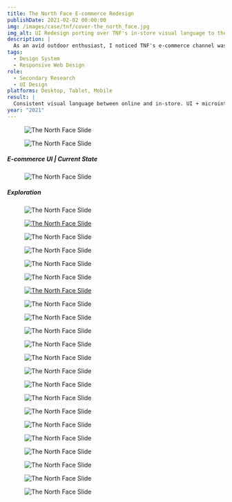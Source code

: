 ```yaml
---
title: The North Face E-commerce Redesign
publishDate: 2021-02-02 00:00:00
img: /images/case/tnf/cover-the_north_face.jpg
img_alt: UI Redesign porting over TNF's in-store visual language to their web presence.
description: |
  As an avid outdoor enthusiast, I noticed TNF's e-commerce channel was a drastic departure from their more typical meticulous and immersive brand storytelling no matter the channel–– from in-store to TNF's feature film documentaries. This is a personal dive into their missed opportunities and my approach to how to unify their design language across points of sale.
tags:
  - Design System
  - Responsive Web Design
role:
  - Secondary Research
  - UI Design
platforms: Desktop, Tablet, Mobile
result: |
  Consistent visual language between online and in-store. UI + microinteractions communicate identity of bold exploration. Navigation architecture improved overall.
year: "2021"
---
```




<figure><img src="/images/case/tnf/thenorthface1.jpg" alt="The North Face Slide"></figure>
<figure><img src="/images/case/tnf/thenorthface2.jpg" alt="The North Face Slide"></figure>

##### E-commerce UI | Current State

<figure><img src="/images/case/tnf/thenorthface3.jpg" alt="The North Face Slide"></figure>

##### Exploration

<figure><img src="/images/case/tnf/thenorthface4.jpg" alt="The North Face Slide"></figure>
<figure><a href="https://www.figma.com/proto/8hL6bpvuyaJitClAJIrv6n/The-North-Face---Steven-Chu?page-id=67%3A5&node-id=2197%3A48625&viewport=391%2C48%2C0.06&scaling=scale-down&starting-point-node-id=2197%3A48625"
 target="_blank"><img src="/images/case/tnf/thenorthface5.jpg" alt="The North Face Slide"></a></figure>
<figure><img src="/images/case/tnf/thenorthface6.jpg" alt="The North Face Slide"></figure>
<figure><img src="/images/case/tnf/thenorthface7.jpg" alt="The North Face Slide"></figure>
<figure><img src="/images/case/tnf/thenorthface8.jpg" alt="The North Face Slide"></figure>
<figure><img src="/images/case/tnf/thenorthface9.jpg" alt="The North Face Slide"></figure>
<figure><a href="https://www.figma.com/proto/mesUg0WsqZCyJFj43eD31o/Steven-Chu?page-id=1742%3A15218&node-id=1954%3A16058&viewport=2200%2C509%2C0.11709881573915482&scaling=min-zoom&starting-point-node-id=1954%3A16058"
 target="_blank"><img src="/images/case/tnf/thenorthface10.jpg" alt="The North Face Slide"></a></figure>
<figure><img src="/images/case/tnf/thenorthface11.jpg" alt="The North Face Slide"></figure>
<figure><img src="/images/case/tnf/thenorthface12.jpg" alt="The North Face Slide"></figure>
<figure><img src="/images/case/tnf/thenorthface13.jpg" alt="The North Face Slide"></figure>
<figure><img src="/images/case/tnf/thenorthface14.jpg" alt="The North Face Slide"></figure>
<figure><img src="/images/case/tnf/thenorthface15.jpg" alt="The North Face Slide"></figure>
<figure><img src="/images/case/tnf/thenorthface16.jpg" alt="The North Face Slide"></figure>
<figure><img src="/images/case/tnf/thenorthface17.jpg" alt="The North Face Slide"></figure>
<figure><img src="/images/case/tnf/thenorthface18.jpg" alt="The North Face Slide"></figure>
<figure><img src="/images/case/tnf/thenorthface19.jpg" alt="The North Face Slide"></figure>
<figure><img src="/images/case/tnf/thenorthface20.jpg" alt="The North Face Slide"></figure>
<figure><img src="/images/case/tnf/thenorthface21.jpg" alt="The North Face Slide"></figure>
<figure><img src="/images/case/tnf/thenorthface22.jpg" alt="The North Face Slide"></figure>
<figure><img src="/images/case/tnf/thenorthface23.jpg" alt="The North Face Slide"></figure>
<figure><img src="/images/case/tnf/thenorthface24.jpg" alt="The North Face Slide"></figure>
<figure><img src="/images/case/tnf/thenorthface25.jpg" alt="The North Face Slide"></figure>